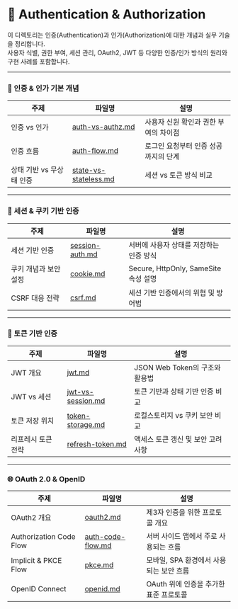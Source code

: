 # 🔐 Authentication & Authorization

이 디렉토리는 인증(Authentication)과 인가(Authorization)에 대한 개념과 실무 기술을 정리합니다.  
사용자 식별, 권한 부여, 세션 관리, OAuth2, JWT 등 다양한 인증/인가 방식의 원리와 구현 사례를 포함합니다.

---

### 🧾 인증 & 인가 기본 개념
| 주제 | 파일명 | 설명 |
|------|--------|------|
| 인증 vs 인가 | [auth-vs-authz.md](./auth-vs-authz.md) | 사용자 신원 확인과 권한 부여의 차이점 |
| 인증 흐름 | [auth-flow.md](./auth-flow.md) | 로그인 요청부터 인증 성공까지의 단계 |
| 상태 기반 vs 무상태 인증 | [state-vs-stateless.md](./state-vs-stateless.md) | 세션 vs 토큰 방식 비교 |

---

### 🍪 세션 & 쿠키 기반 인증
| 주제 | 파일명 | 설명 |
|------|--------|------|
| 세션 기반 인증 | [session-auth.md](./session-auth.md) | 서버에 사용자 상태를 저장하는 인증 방식 |
| 쿠키 개념과 보안 설정 | [cookie.md](./cookie.md) | Secure, HttpOnly, SameSite 속성 설명 |
| CSRF 대응 전략 | [csrf.md](./csrf.md) | 세션 기반 인증에서의 위협 및 방어법 |

---

### 🔐 토큰 기반 인증
| 주제 | 파일명 | 설명 |
|------|--------|------|
| JWT 개요 | [jwt.md](./jwt.md) | JSON Web Token의 구조와 활용법 |
| JWT vs 세션 | [jwt-vs-session.md](./jwt-vs-session.md) | 토큰 기반과 상태 기반 인증 비교 |
| 토큰 저장 위치 | [token-storage.md](./token-storage.md) | 로컬스토리지 vs 쿠키 보안 비교 |
| 리프레시 토큰 전략 | [refresh-token.md](./refresh-token.md) | 액세스 토큰 갱신 및 보안 고려사항 |

---

### 🌐 OAuth 2.0 & OpenID
| 주제 | 파일명 | 설명 |
|------|--------|------|
| OAuth2 개요 | [oauth2.md](./oauth2.md) | 제3자 인증을 위한 프로토콜 개요 |
| Authorization Code Flow | [auth-code-flow.md](./auth-code-flow.md) | 서버 사이드 앱에서 주로 사용되는 흐름 |
| Implicit & PKCE Flow | [pkce.md](./pkce.md) | 모바일, SPA 환경에서 사용되는 보안 흐름 |
| OpenID Connect | [openid.md](./openid.md) | OAuth 위에 인증을 추가한 표준 프로토콜 |
